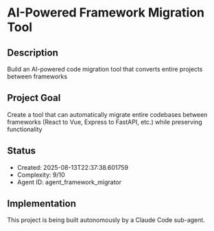 # AI-Powered Framework Migration Tool

## Description
Build an AI-powered code migration tool that converts entire projects between frameworks

## Project Goal
Create a tool that can automatically migrate entire codebases between frameworks (React to Vue, Express to FastAPI, etc.) while preserving functionality

## Status
- Created: 2025-08-13T22:37:38.601759
- Complexity: 9/10
- Agent ID: agent_framework_migrator

## Implementation
This project is being built autonomously by a Claude Code sub-agent.
